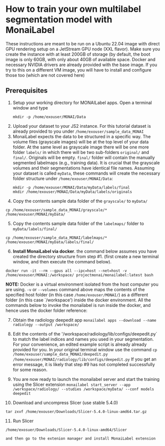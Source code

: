 # How to train your own multilabel segmentation model with MonaiLabel

These instructions are meant to be run on a Ubuntu 22.04 image with direct GPU rendering setup on a JetStream GPU node (XXL flavor). Make sure you create the instance with at least 200GB of storage (by default, the boot image is only 60GB, with only about 40GB of available space. Docker and necessary NVIDIA drivers are already provided with the base image. If you try to this on a different VM image, you will have to install and configure those too (which are not covered here)

## Prerequisites
1. Setup your working directory for MONAILabel apps. 
   Open a terminal window and type
   ```
   mkdir -p /home/exouser/MONAI/Data
   ```
2. Upload your dataset to your JS2 instance. For this tutorial dataset is already provided to you under
   `/home/exouser/sample_data_MONAI`
3. MonaiLabel expects the data to be structured in a specific way. The volume files (grayscale images) will be at the top level of your data folder. At the same level as grayscale image there will be one more folder `labels/` in which there will be two sub-folders `original/` and `final/`. Originals will be empty. `final/` folder will contain the manually segmented labelmaps (e.g., training data). It is crucial that the grayscale volumes and their segmentations have identical file names. Assuming your dataset is called ```myData```, these commands will create the necessary folder structure under `/home/exouser/MONAI/Data`:
   ```
   mkdir -p /home/exouser/MONAI/Data/myData/labels/final
   mkdir /home/exouser/MONAI/Data/myData/labels/originals
   ```
4. Copy the contents sample data folder of the `grayscale/` to `myData/`
```
cp /home/exouser/sample_data_MONAI/grayscale/* /home/exouser/MONAI/myData/
```
5. Copy the contents sample data folder of the `labelmaps/` folder to `myData/labels/final/`
```
cp /home/exouser/sample_data_MONAI/labelmaps/* /home/exouser/MONAI/myData/labels/final/
```

6. **Install MonaiLabel via docker**. the command below assumes you have created the directory structure from step #1. (first create a new terminal window, and then execute the command below). 

```
docker run -it --rm --gpus all --ipc=host --net=host -v /home/exouser/MONAI:/workspace/ projectmonai/monailabel:latest bash
```
**NOTE:** Docker is a virtual environment isolated from the host computer you are using. `-v` or `--volumes` command above maps the contents of the specified host folder (in this case `/home/exouser/MONAI/`) as a different folder (in this case `/workspace') inside the docker environment. All the commands below to invoke the monailabel is run inside the docker, and hence uses the docker folder reference:

7. Obtain the radiology deepedit app
    ```monailabel apps --download --name radiology --output /workspace/```
8. Edit the contents of the '/workspace/radiology/lib/configs/deepedit.py` to match the label indices and names you used in your segmentation. For your convenience, an edited example script is already already provided for you. In your original terminal window use the command ```cp /home/exouser/sample_data_MONAI/deepedit.py /home/exouser/MONAI/radiology/lib/configs/deepedit.py```
    If you get an error message, it is likely that step #9 has not completed successfully for some reason.
 
9. You are now ready to launch the monailabel server and start the training using the Slicer extension
```monailabel start_server --app /workspace/radiology/ --studies /workspace/myData/ --conf models deepedit```

10. Download and uncompress Slicer (use stable 5.4.0)
```
tar zxvf /home/exouser/Downloads/Slicer-5.4.0-linux-amd64.tar.gz
```
11. Run Slicer
```
/home/exosuer/Downloads/Slicer-5.4.0-linux-amd64/Slicer
```
    and then go to the extenion manager and install MonaiLabel extension 
